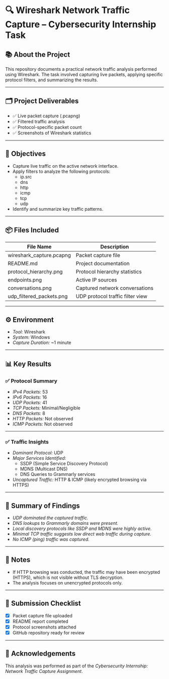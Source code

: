 # 🔍 Wireshark Network Traffic Capture – Cybersecurity Internship Task

## 📚 About the Project
This repository documents a practical network traffic analysis performed using Wireshark. The task involved capturing live packets, applying specific protocol filters, and summarizing the results.

---

## 🗂 Project Deliverables
- ✅ Live packet capture (.pcapng)
- ✅ Filtered traffic analysis
- ✅ Protocol-specific packet count
- ✅ Screenshots of Wireshark statistics

---

## 🎯 Objectives
- Capture live traffic on the active network interface.
- Apply filters to analyze the following protocols:
  - ip.src
  - dns
  - http
  - icmp
  - tcp
  - udp
- Identify and summarize key traffic patterns.

---

## 📦 Files Included
| File Name                       | Description                       |
|---------------------------------|-----------------------------------|
| wireshark_capture.pcapng      | Packet capture file               |
| README.md                     | Project documentation             |
| protocol_hierarchy.png        | Protocol hierarchy statistics     |
| endpoints.png                 | Active IP sources                 |
| conversations.png             | Captured network conversations    |
| udp_filtered_packets.png      | UDP protocol traffic filter view  |

---

## ⚙ Environment
- *Tool:* Wireshark
- *System:* Windows
- *Capture Duration:* ~1 minute

---

## 📊 Key Results

### ✅ Protocol Summary
- *IPv4 Packets:* 53
- *IPv6 Packets:* 16
- *UDP Packets:* 41
- *TCP Packets:* Minimal/Negligible
- *DNS Packets:* 8
- *HTTP Packets:* Not observed
- *ICMP Packets:* Not observed

---

### ✅ Traffic Insights
- *Dominant Protocol:* UDP  
- *Major Services Identified:*
  - SSDP (Simple Service Discovery Protocol)
  - MDNS (Multicast DNS)
  - DNS Queries to Grammarly services
- *Uncaptured Traffic:* HTTP & ICMP (likely encrypted browsing via HTTPS)

---

## 🔬 Summary of Findings
- *UDP dominated the captured traffic.*
- *DNS lookups to Grammarly domains were present.*
- *Local discovery protocols like SSDP and MDNS were highly active.*
- *Minimal TCP traffic suggests low direct web traffic during capture.*
- *No ICMP (ping) traffic was captured.*

---

## 📌 Notes
- If HTTP browsing was conducted, the traffic may have been encrypted (HTTPS), which is not visible without TLS decryption.
- The analysis focuses on unencrypted protocols only.

---

## 🚀 Submission Checklist
- [x] Packet capture file uploaded
- [x] README report completed
- [x] Protocol screenshots attached
- [x] GitHub repository ready for review

---

## 🙌 Acknowledgements
This analysis was performed as part of the *Cybersecurity Internship: Network Traffic Capture Assignment*.
